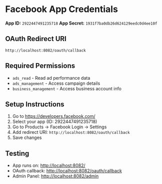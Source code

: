 # Facebook App Credentials

**App ID:** `2922447491235718`
**App Secret:** `1931f7ba0db26d624129eedc0d4ee10f`

## OAuth Redirect URI

`http://localhost:8082/oauth/callback`

## Required Permissions

- `ads_read` - Read ad performance data
- `ads_management` - Access campaign details  
- `business_management` - Access business account info

## Setup Instructions

1. Go to <https://developers.facebook.com/>
2. Select your app (ID: 2922447491235718)
3. Go to Products → Facebook Login → Settings
4. Add redirect URI: `http://localhost:8082/oauth/callback`
5. Save changes

## Testing

- App runs on: <http://localhost:8082/>
- OAuth callback: <http://localhost:8082/oauth/callback>
- Admin Panel: <http://localhost:8082/admin>
